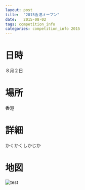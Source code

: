 ```yaml
---
layout: post
title:  "2015香港オープン"
date:   2015-08-02
tags: competition_info
categories: competition_info 2015
---
```


# 日時
８月２日

# 場所
香港

# 詳細
かくかくしかじか

# 地図
<img src="http://placehold.it/500x300" alt="test">

[jficのサイト]:      http://www.jfic-japan.com
